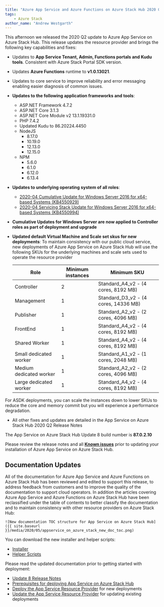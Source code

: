 ```yaml
---
title: "Azure App Service and Azure Functions on Azure Stack Hub 2020 Q2 Released"
tags: 
    - Azure Stack
author_name: "Andrew Westgarth"
---
```


This afternoon we released the 2020 Q2 update to Azure App Service on Azure Stack Hub. This release updates the resource provider and brings the following key capabilities and fixes:

- Updates to **App Service Tenant, Admin, Functions portals and Kudu tools**. Consistent with Azure Stack Portal SDK version.
- Updates **Azure Functions** runtime to **v1.0.13021**.
- Updates to core service to improve reliability and error messaging enabling easier diagnosis of common issues.
- **Updates to the following application frameworks and tools**:
  - ASP.NET Framework 4.7.2
  - ASP.NET Core 3.1.3
  - ASP.NET Core Module v2 13.1.19331.0
  - PHP 7.4.2
  - Updated Kudu to 86.20224.4450
  - NodeJS 
    - 8.17.0
    - 10.19.0
    - 12.13.0
    - 12.15.0
  - NPM
    - 5.6.0
    - 6.1.0
    - 6.12.0
    - 6.13.4
  
- **Updates to underlying operating system of all roles**:
  - [2020-04 Cumulative Update for Windows Server 2016 for x64-based Systems (KB4550929)](https://support.microsoft.com/help/4550929)
  - [2020-04 Servicing Stack Update for Windows Server 2016 for x64-based Systems (KB4550994)](https://support.microsoft.com/help/4550994)

- **Cumulative Updates for Windows Server are now applied to Controller roles as part of deployment and upgrade**

- **Updated default Virtual Machine and Scale set skus for new deployments**:
To maintain consistency with our public cloud service, new deployments of Azure App Service on Azure Stack Hub will use the following SKUs for the underlying machines and scale sets used to operate the resource provider
  
  | Role | Minimum instances | Minimum SKU |
  | --- | --- | --- |
  | Controller | 2 | Standard_A4_v2 - (4 cores, 8192 MB) |
  | Management | 1 | Standard_D3_v2 - (4 cores, 14336 MB) |
  | Publisher | 1 | Standard_A2_v2 - (2 cores, 4096 MB) |
  | FrontEnd | 1 | Standard_A4_v2 - (4 cores, 8192 MB) |
  | Shared Worker | 1 | Standard_A4_v2 - (4 cores, 8192 MB) |
  | Small dedicated worker | 1 | Standard_A1_v2 - (1 cores, 2048 MB) |
  | Medium dedicated worker | 1 | Standard_A2_v2 - (2 cores, 4096 MB) |
  | Large dedicated worker | 1 | Standard_A4_v2 - (4 cores, 8192 MB) |

For ASDK deployments, you can scale the instances down to lower SKUs to reduce the core and memory commit but you will experience a performance degradation.

- All other fixes and updates are detailed in the App Service on Azure Stack Hub 2020 Q2 Release Notes

The App Service on Azure Stack Hub Update 8 build number is **87.0.2.10**

Please review the release notes and all [**Known issues**](https://docs.microsoft.com/en-us/azure-stack/operator/app-service-release-notes-q2) prior to updating your installation of Azure App Service on Azure Stack Hub.

## Documentation Updates

All of the documentation for Azure App Service and Azure Functions on Azure Stack Hub has been reviewed and edited to support this release, to address feedback from customers and to improve the quality of the documentation to support cloud operators.  In addition the articles covering Azure App Service and Azure Functions on Azure Stack Hub have been reclassified under the table of contents to better classify the documentation and to maintain consistency with other resource providers on Azure Stack Hub:

    ![New documentation TOC structure for App Service on Azure Stack Hub]({{ site.baseurl }}/media/2020/05/appservice_on_azure_stack_new_doc_toc.png)

You can download the new installer and helper scripts:
- [Installer](https://aka.ms/appsvcupdateq2installer)
- [Helper Scripts](https://aka.ms/appsvconmashelpers)

Please read the updated documentation prior to getting started with deployment:

- [Update 8 Release Notes](https://docs.microsoft.com/en-us/azure-stack/operator/app-service-release-notes-q2)
- [Prerequisites for deploying App Service on Azure Stack Hub](https://docs.microsoft.com/azure-stack/operator/azure-stack-app-service-before-you-get-started)
- [Deploy the App Service Resource Provider](https://docs.microsoft.com/azure-stack/operator/azure-stack-app-service-deploy) for new deployments
- [Update the App Service Resource Provider](https://docs.microsoft.com/azure-stack/operator/azure-stack-app-service-update) for updating existing deployments